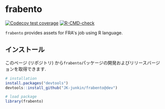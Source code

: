 
# frabento

<!-- badges: start -->
[![Codecov test coverage](https://codecov.io/gh/JK-junkin/frabento/branch/dev/graph/badge.svg)](https://codecov.io/gh/JK-junkin/frabento?branch=dev)
[![R-CMD-check](https://github.com/JK-junkin/frabento/workflows/R-CMD-check/badge.svg)](https://github.com/JK-junkin/frabento/actions)
<!-- badges: end -->

`frabento` provides assets for FRA's job using R language.

## インストール

このページ (リポジトリ) から`frabento`パッケージの開発およびリリースバージョンを取得できます.

``` r
# installation
install.packages("devtools")
devtools::install_github("JK-junkin/frabento@dev")

# load package
library(frabento)
```

